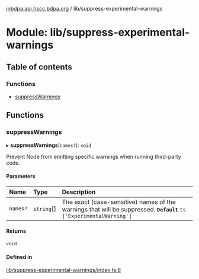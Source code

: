 [inbdpa.api.hscc.bdpa.org](../README.md) / lib/suppress-experimental-warnings

# Module: lib/suppress-experimental-warnings

## Table of contents

### Functions

- [suppressWarnings](lib_suppress_experimental_warnings.md#suppresswarnings)

## Functions

### suppressWarnings

▸ **suppressWarnings**(`names?`): `void`

Prevent Node from emitting specific warnings when running third-party code.

#### Parameters

| Name | Type | Description |
| :------ | :------ | :------ |
| `names?` | `string`[] | The exact (case-sensitive) names of the warnings that will be suppressed. **`Default`** ```ts ['ExperimentalWarning'] ``` |

#### Returns

`void`

#### Defined in

[lib/suppress-experimental-warnings/index.ts:8](https://github.com/nhscc/inbdpa.api.hscc.bdpa.org/blob/742232e/lib/suppress-experimental-warnings/index.ts#L8)
